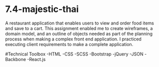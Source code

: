 # 7.4-majestic-thai
A restaurant application that enables users to view and order food items and save to a cart.
This assignment enabled me to create wireframes, a domain model, and an outline of objects needed as part of the planning process when making a complex front end application. I practiced executing client requirements to make a complete application.

#Technical Toolbox
-HTML -CSS -SCSS -Bootstrap -jQuery -JSON -Backbone -React.js
